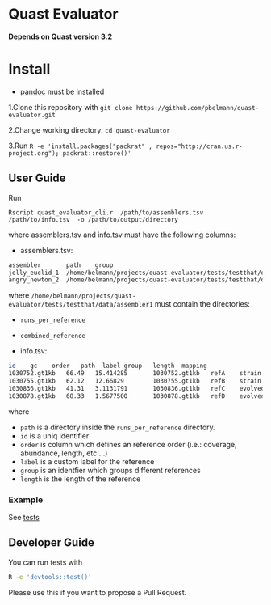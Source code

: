 # Quast Evaluator

**Depends on Quast version 3.2**

# Install

* [pandoc](http://pandoc.org/) must be installed 

1.Clone this repository with `git clone https://github.com/pbelmann/quast-evaluator.git`

2.Change working directory: `cd quast-evaluator ` 

3.Run `R -e 'install.packages("packrat" , repos="http://cran.us.r-project.org"); packrat::restore()'` 

## User Guide

Run 

`Rscript quast_evaluator_cli.r  /path/to/assemblers.tsv   /path/to/info.tsv  -o /path/to/output/directory`

where assemblers.tsv and info.tsv must have the following columns:

* assemblers.tsv:

~~~BASH
assembler       path	group
jolly_euclid_1  /home/belmann/projects/quast-evaluator/tests/testthat/data/assembler1	1
angry_newton_2  /home/belmann/projects/quast-evaluator/tests/testthat/data/assembler2	2
~~~

where `/home/belmann/projects/quast-evaluator/tests/testthat/data/assembler1` must contain the directories:

  * `runs_per_reference`
  * `combined_reference`

* info.tsv:

~~~BASH
id    gc    order   path  label	group	length	mapping
1030752.gt1kb   66.49   15.414285       1030752.gt1kb   refA	strain	1200	43000
1030755.gt1kb   62.12   12.66829        1030755.gt1kb   refB	strain	2300	89999
1030836.gt1kb   41.31   3.1131791       1030836.gt1kb   refC	evolved	4500	76666
1030878.gt1kb   68.33   1.5677500       1030878.gt1kb   refD	evolved	8999	50000
~~~

where 
  * `path` is a directory inside the `runs_per_reference` directory.
  * `id` is a uniq identifier
  * `order` is column which defines an reference order (i.e.: coverage, abundance, length, etc ...)
  * `label` is a custom label for the reference 
  * `group` is an identfier which groups different references
  * `length` is the length of the reference

### Example

  See [tests](tests/testthat/test_quast_evaluator.r)

## Developer Guide

You can run tests with

~~~BASH
R -e 'devtools::test()'
~~~

Please use this if you want to propose a Pull Request.
